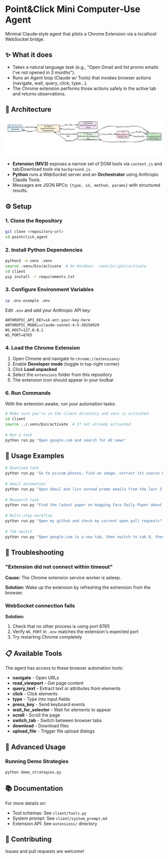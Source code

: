 # Point&Click Mini Computer‑Use Agent

Minimal Claude‑style agent that pilots a Chrome Extension via a localhost WebSocket bridge.

## ✨ What it does

- Takes a natural language task (e.g., "Open Gmail and list promo emails I've not opened in 3 months").
- Runs an Agent loop (Claude w/ Tools) that invokes browser actions (navigate, wait, query, click, type…).
- The Chrome extension performs those actions safely in the active tab and returns observations.

## 🧩 Architecture

![alt text](Architecture.png)

- **Extension (MV3)** exposes a narrow set of DOM tools via `content.js` and tab/Download tools via `background.js`.
- **Python** runs a WebSocket server and an **Orchestrator** using Anthropic Claude Tools.
- Messages are JSON RPCs: `{type, id, method, params}` with structured results.

## ⚙️ Setup

### 1. Clone the Repository
```bash
git clone <repository-url>
cd pointclick_agent
```

### 2. Install Python Dependencies
```bash
python3 -m venv .venv
source .venv/bin/activate  # On Windows: .venv\Scripts\activate
cd client
pip install -r requirements.txt
```

### 3. Configure Environment Variables
```bash
cp .env.example .env
```

Edit `.env` and add your Anthropic API key:
```
ANTHROPIC_API_KEY=sk-ant-your-key-here
ANTHROPIC_MODEL=claude-sonnet-4-5-20250929
WS_HOST=127.0.0.1
WS_PORT=8765
```

### 4. Load the Chrome Extension

1. Open Chrome and navigate to `chrome://extensions/`
2. Enable **Developer mode** (toggle in top-right corner)
3. Click **Load unpacked**
4. Select the `extensions` folder from this repository
5. The extension icon should appear in your toolbar

### 6. Run Commands

With the extension awake, run your automation tasks:

```bash
# Make sure you're in the client directory and venv is activated
cd client
source ../.venv/bin/activate  # If not already activated

# Run a task
python run.py "Open google.com and search for AI news"
```

## 🚀 Usage Examples

```bash
# Download task
python run.py "Go to picsum.photos, find an image, extract its source URL, and download it"

# Gmail automation
python run.py "Open Gmail and list unread promo emails from the last 3 months" 

# Research task
python run.py "Find the latest paper on Hugging Face Daily Paper about UI Agents"

# Multi-step workflow
python run.py "Open my github and check my current open pull requests"

# Tab switch
python run.py "Open google.com in a new tab, then switch to tab 0, then switch back to tab 1" 

```

## 🔧 Troubleshooting

### "Extension did not connect within timeout"

**Cause:** The Chrome extension service worker is asleep.

**Solution:** Wake up the extension by refreshing the extrension from the browser.

### WebSocket connection fails

**Solution:** 
1. Check that no other process is using port 8765
2. Verify `WS_PORT` in `.env` matches the extension's expected port
3. Try restarting Chrome completely

## 📋 Available Tools

The agent has access to these browser automation tools:

- **navigate** - Open URLs
- **read_viewport** - Get page content
- **query_text** - Extract text or attributes from elements
- **click** - Click elements
- **type** - Type into input fields
- **press_key** - Send keyboard events
- **wait_for_selector** - Wait for elements to appear
- **scroll** - Scroll the page
- **switch_tab** - Switch between browser tabs
- **download** - Download files
- **upload_file** - Trigger file upload dialogs

## 📝 Advanced Usage

### Running Demo Strategies
```bash
python demo_strategies.py
```

## 📚 Documentation

For more details on:
- Tool schemas: See `client/tools.py`
- System prompt: See `client/system_prompt.md`
- Extension API: See `extensions/` directory

## 🤝 Contributing

Issues and pull requests are welcome!